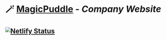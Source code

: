 # :magic_wand: [MagicPuddle](https://magicpuddle.netlify.app/) - *Company Website*

[![Netlify Status](https://api.netlify.com/api/v1/badges/44707b37-16ac-4137-b85b-f4c469a97b77/deploy-status)](https://app.netlify.com/sites/magicpuddle/deploys)
------
